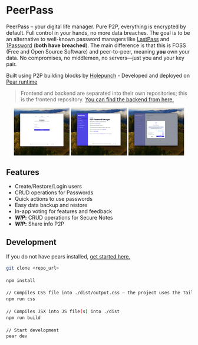 # PeerPass

PeerPass – your digital life manager. Pure P2P, everything is encrypted by default. Full control in your hands, no more data breaches. The goal is to be an alternative to well-known password managers like [LastPass](https://www.cybersecuritydive.com/news/lastpass-cyberattack-timeline/643958/) and [1Password](https://www.cybersecuritydive.com/news/1password-okta-breach/697636/) (**both have breached**). The main difference is that this is FOSS (Free and Open Source Software) and peer-to-peer, meaning **you** own your data. No compromises, no middlemen, no servers—just you and your key pair.

Built using P2P building blocks by [Holepunch](https://docs.pears.com/) - Developed and deployed on [Pear runtime](https://docs.pears.com/)

> Frontend and backend are separated into their own repositories; this is the frontend repository. [You can find the backend from here.](https://github.com/MKPLKN/peer-pass-backend)

<p align="center">
  <img src="./src/demo/login.png" alt="Login page" width="30%" />
  <img src="./src/demo/home.png" alt="Home page" width="30%" />
  <img src="./src/demo/pw.png" alt="Generate pw" width="30%" />
</p>

## Features

- Create/Restore/Login users
- CRUD operations for Passwords
- Quick actions to use passwords
- Easy data backup and restore
- In-app voting for features and feedback
- **_WIP_:** CRUD operations for Secure Notes
- **_WIP_:** Share info P2P

## Development

If you do not have pears installed, [get started here.](https://docs.pears.com/guides/getting-started)

```sh
git clone <repo_url>

npm install

// Compiles CSS file into ./dist/output.css – the project uses the Tailwind CSS
npm run css

// Compiles JSX into JS file(s) into ./dist
npm run build

// Start development
pear dev
```
